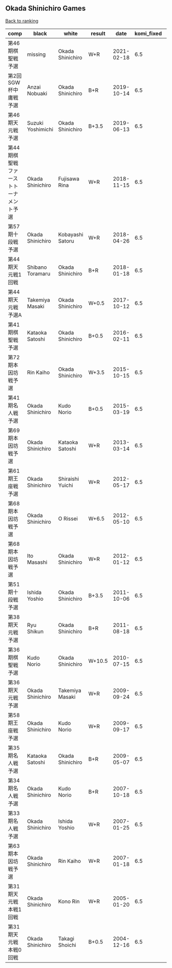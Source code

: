 ## Okada Shinichiro Games

[Back to ranking](index.md)




| **comp** | **black** | **white** | **result** | **date** | **komi_fixed** | **kifu** | 
| --- | --- | --- | --- | --- | --- | --- |
| 第46期棋聖戦予選 | missing | Okada Shinichiro | W+R | 2021-02-18 | 6.5 | [Kifu](https://kifudepot.net/kifucontents.php?id=IbbvlG7U8raVgqPqnsUCmQ%3D%3D) | 
| 第2回SGW杯中庸戦予選 | Anzai Nobuaki | Okada Shinichiro | B+R | 2019-10-14 | 6.5 | [Kifu](https://kifudepot.net/kifucontents.php?id=xLZF1N7AgEtEoqrNOcDc8Q%3D%3D) | 
| 第46期天元戦予選 | Suzuki Yoshimichi | Okada Shinichiro | B+3.5 | 2019-06-13 | 6.5 | [Kifu](https://kifudepot.net/kifucontents.php?id=IglpSKsNnzX1ytEXkcSQEQ%3D%3D) | 
| 第44期棋聖戦ファーストトーナメント予選 | Okada Shinichiro | Fujisawa Rina | W+R | 2018-11-15 | 6.5 | [Kifu](https://kifudepot.net/kifucontents.php?id=6AJgrWu969Uptw46VIRW0w%3D%3D) | 
| 第57期十段戦予選 | Okada Shinichiro | Kobayashi Satoru | W+R | 2018-04-26 | 6.5 | [Kifu](https://kifudepot.net/kifucontents.php?id=%2B0QX%2FmXCsI5DexfqhVfZIA%3D%3D) | 
| 第44期天元戦1回戦 | Shibano Toramaru | Okada Shinichiro | B+R | 2018-01-18 | 6.5 | [Kifu](https://kifudepot.net/kifucontents.php?id=8eVE0Y6IqpZcpuKnj0kgCA%3D%3D) | 
| 第44期天元戦予選A | Takemiya Masaki | Okada Shinichiro | W+0.5 | 2017-10-12 | 6.5 | [Kifu](https://kifudepot.net/kifucontents.php?id=BFqu3Ba%2BPukTqV8C%2FC%2F4%2Fw%3D%3D) | 
| 第41期棋聖戦予選 | Kataoka Satoshi | Okada Shinichiro | B+0.5 | 2016-02-11 | 6.5 | [Kifu](https://kifudepot.net/kifucontents.php?id=N5rc0FJUjD3LbYFkvxdpGw%3D%3D) | 
| 第72期本因坊戦予選 | Rin Kaiho | Okada Shinichiro | W+3.5 | 2015-10-15 | 6.5 | [Kifu](https://kifudepot.net/kifucontents.php?id=67tD%2FNISasLreJQ3Ws2bJQ%3D%3D) | 
| 第41期名人戦予選 | Okada Shinichiro | Kudo Norio | B+0.5 | 2015-03-19 | 6.5 | [Kifu](https://kifudepot.net/kifucontents.php?id=y0eh1WNjcGqcE%2FTxHM%2FVkw%3D%3D) | 
| 第69期本因坊戦予選 | Okada Shinichiro | Kataoka Satoshi | W+R | 2013-03-14 | 6.5 | [Kifu](https://kifudepot.net/kifucontents.php?id=xLUH%2BYAXhGaDslyXY2sE1g%3D%3D) | 
| 第61期王座戦予選 | Okada Shinichiro | Shiraishi Yuichi | W+R | 2012-05-17 | 6.5 | [Kifu](https://kifudepot.net/kifucontents.php?id=k34TzSpb%2FegDzNXA15Cbug%3D%3D) | 
| 第68期本因坊戦予選 | Okada Shinichiro | O Rissei | W+6.5 | 2012-05-10 | 6.5 | [Kifu](https://kifudepot.net/kifucontents.php?id=Blr%2BG6Pj1sqsO214%2BgFEGg%3D%3D) | 
| 第68期本因坊戦予選 | Ito Masashi | Okada Shinichiro | W+R | 2012-01-12 | 6.5 | [Kifu](https://kifudepot.net/kifucontents.php?id=OUl49YbfKC4HnMljDxPYCQ%3D%3D) | 
| 第51期十段戦予選 | Ishida Yoshio | Okada Shinichiro | B+3.5 | 2011-10-06 | 6.5 | [Kifu](https://kifudepot.net/kifucontents.php?id=6j6qAT2cVYhx5OQUFRWbLQ%3D%3D) | 
| 第38期天元戦予選 | Ryu Shikun | Okada Shinichiro | B+R | 2011-08-18 | 6.5 | [Kifu](https://kifudepot.net/kifucontents.php?id=BMb7xtJIAX5x4hepFyjjjA%3D%3D) | 
| 第36期棋聖戦予選 | Kudo Norio | Okada Shinichiro | W+10.5 | 2010-07-15 | 6.5 | [Kifu](https://kifudepot.net/kifucontents.php?id=%2BG8%2BTTRD%2FPI6GEmRw21wXg%3D%3D) | 
| 第36期天元戦予選 | Okada Shinichiro | Takemiya Masaki | W+R | 2009-09-24 | 6.5 | [Kifu](https://kifudepot.net/kifucontents.php?id=9UaYjIPSkFDyW98BydMqVg%3D%3D) | 
| 第58期王座戦予選 | Okada Shinichiro | Kudo Norio | W+R | 2009-09-17 | 6.5 | [Kifu](https://kifudepot.net/kifucontents.php?id=louPJNLtUTIBbNawuOk1xg%3D%3D) | 
| 第35期名人戦予選 | Kataoka Satoshi | Okada Shinichiro | B+R | 2009-05-07 | 6.5 | [Kifu](https://kifudepot.net/kifucontents.php?id=VXc47a%2F0PkoKQ2sWMPqVrw%3D%3D) | 
| 第34期名人戦予選 | Okada Shinichiro | Kudo Norio | B+R | 2007-10-18 | 6.5 | [Kifu](https://kifudepot.net/kifucontents.php?id=cTmCgnmBTvIKmaXgQ8nu3Q%3D%3D) | 
| 第33期名人戦予選 | Okada Shinichiro | Ishida Yoshio | W+R | 2007-01-25 | 6.5 | [Kifu](https://kifudepot.net/kifucontents.php?id=6Jh0OjO2ITLrDjuofvZpeQ%3D%3D) | 
| 第63期本因坊戦予選 | Okada Shinichiro | Rin Kaiho | W+R | 2007-01-18 | 6.5 | [Kifu](https://kifudepot.net/kifucontents.php?id=b%2BIDWSJszs0X%2FefZCld2WA%3D%3D) | 
| 第31期天元戦本戦1回戦 | Okada Shinichiro | Kono Rin | W+R | 2005-01-20 | 6.5 | [Kifu](https://kifudepot.net/kifucontents.php?id=6UXZWasEXkmxqkPkksuQaA%3D%3D) | 
| 第31期天元戦本戦0回戦 | Okada Shinichiro | Takagi Shoichi | B+0.5 | 2004-12-16 | 6.5 | [Kifu](https://kifudepot.net/kifucontents.php?id=FQwQmQwg4qBToeABgGrCtg%3D%3D) |




